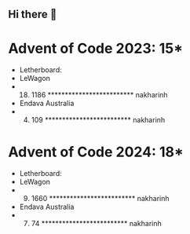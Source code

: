 ## Hi there 👋

# Advent of Code 2023: 15*
- Letherboard: 
- LeWagon
-   18) 1186 *************************  nakharinh
- Endava Australia
-   4) 109 *************************  nakharinh
# Advent of Code 2024: 18*
- Letherboard: 
- LeWagon
-   9) 1660 *************************  nakharinh
- Endava Australia
-   7)  74 *************************  nakharinh


<!--
**elektrodynamiks/elektrodynamiks** is a ✨ _special_ ✨ repository because its `README.md` (this file) appears on your GitHub profile.

Here are some ideas to get you started:

- 🔭 I’m currently working on ...
- 🌱 I’m currently learning ...
- 👯 I’m looking to collaborate on ...
- 🤔 I’m looking for help with ...
- 💬 Ask me about ...
- 📫 How to reach me: ...
- 😄 Pronouns: ...
- ⚡ Fun fact: ...
-->

